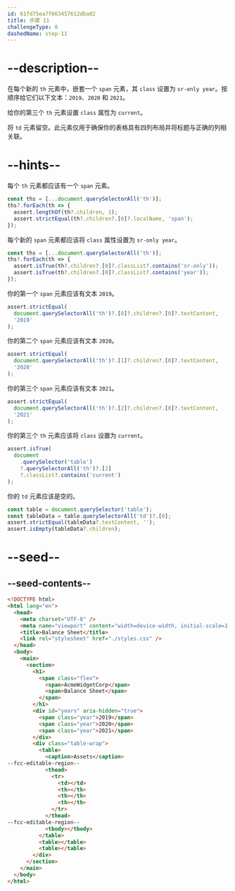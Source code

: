 ```yaml
---
id: 61fd75ea7f663457612dba02
title: 步骤 11
challengeType: 0
dashedName: step-11
---
```


# --description--

在每个新的 `th` 元素中，嵌套一个 `span` 元素，其 `class` 设置为 `sr-only year`。按顺序给它们以下文本：`2019`、`2020` 和 `2021`。

给你的第三个 `th` 元素设置 `class` 属性为 `current`。

将 `td` 元素留空。此元素仅用于确保你的表格具有四列布局并将标题与正确的列相关联。

# --hints--

每个 `th` 元素都应该有一个 `span` 元素。

```js
const ths = [...document.querySelectorAll('th')];
ths?.forEach(th => {
  assert.lengthOf(th?.children, 1);
  assert.strictEqual(th?.children?.[0]?.localName, 'span');
});
```

每个新的 `span` 元素都应该将 `class` 属性设置为 `sr-only year`。

```js
const ths = [...document.querySelectorAll('th')];
ths?.forEach(th => {
  assert.isTrue(th?.children?.[0]?.classList?.contains('sr-only'));
  assert.isTrue(th?.children?.[0]?.classList?.contains('year'));
});
```

你的第一个 `span` 元素应该有文本 `2019`。

```js
assert.strictEqual(
  document.querySelectorAll('th')?.[0]?.children?.[0]?.textContent,
  '2019'
);
```

你的第二个 `span` 元素应该有文本 `2020`。

```js
assert.strictEqual(
  document.querySelectorAll('th')?.[1]?.children?.[0]?.textContent,
  '2020'
);
```

你的第三个 `span` 元素应该有文本 `2021`。

```js
assert.strictEqual(
  document.querySelectorAll('th')?.[2]?.children?.[0]?.textContent,
  '2021'
);
```

你的第三个 `th` 元素应该将 `class` 设置为 `current`。

```js
assert.isTrue(
  document
    .querySelector('table')
    ?.querySelectorAll('th')?.[2]
    ?.classList?.contains('current')
);
```

你的 `td` 元素应该是空的。

```js
const table = document.querySelector('table');
const tableData = table.querySelectorAll('td')?.[0];
assert.strictEqual(tableData?.textContent, '');
assert.isEmpty(tableData?.children);
```

# --seed--

## --seed-contents--

```html
<!DOCTYPE html>
<html lang="en">
  <head>
    <meta charset="UTF-8" />
    <meta name="viewport" content="width=device-width, initial-scale=1.0" />
    <title>Balance Sheet</title>
    <link rel="stylesheet" href="./styles.css" />
  </head>
  <body>
    <main>
      <section>
        <h1>
          <span class="flex">
            <span>AcmeWidgetCorp</span>
            <span>Balance Sheet</span>
          </span>
        </h1>
        <div id="years" aria-hidden="true">
          <span class="year">2019</span>
          <span class="year">2020</span>
          <span class="year">2021</span>
        </div>
        <div class="table-wrap">
          <table>
            <caption>Assets</caption>
--fcc-editable-region--
            <thead>
              <tr>
                <td></td>
                <th></th>
                <th></th>
                <th></th>
              </tr>
            </thead>
--fcc-editable-region--
            <tbody></tbody>
          </table>
          <table></table>
          <table></table>
        </div>
      </section>
    </main>
  </body>
</html>
```

```css

```


